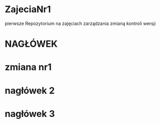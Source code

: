 # ZajeciaNr1
pierwsze Repozytorium na zajęciach zarządzania zmianą kontroli wersji

# NAGŁÓWEK

# zmiana nr1

# nagłówek 2
# nagłówek 3
